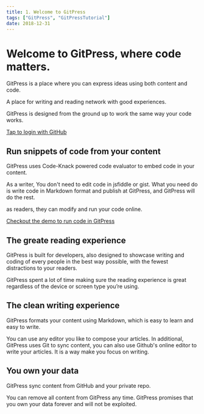 ```yaml
---
title: 1. Welcome to GitPress
tags: ["GitPress", "GitPressTutorial"]
date: 2018-12-31
---
```


# Welcome to GitPress, where code matters.

GitPress is a place where you can express ideas using both content and code.

A place for writing and reading network with good experiences.

GitPress is designed from the ground up to work the same way your code works. 

[Tap to login with GitHub](/login)

## Run snippets of code from your content

GitPress uses Code-Knack powered code evaluator to embed code in your content. 

As a writer, You don't need to edit code in jsfiddle or gist. What you need do is write code in Markdown format and publish at GitPress, and GitPress will do the rest.

as readers, they can modify and run your code online.

[Checkout the demo to run code in GitPress](languages)

## The greate reading experience

GitPress is built for developers, also designed to showcase writing and coding of every people in the best way possible, with the fewest distractions to your readers.

GitPress spent a lot of time making sure the reading experience is great regardless of the device or screen type you’re using. 

## The clean writing experience

GitPress formats your content using Markdown, which is easy to learn and easy to write.

You can use any editor you like to compose your articles. In additional, GitPress uses Git to sync content, you can also use
Github's online editor to write your articles. It is a way make you focus on writing.

## You own your data

GitPress sync content from GitHub and your private repo. 

You can remove all content from GitPress any time. GitPress promises that you own your data forever and will not be exploited.

